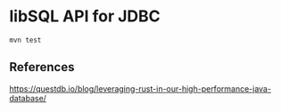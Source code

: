 # libSQL API for JDBC

```
mvn test
```

## References

https://questdb.io/blog/leveraging-rust-in-our-high-performance-java-database/
